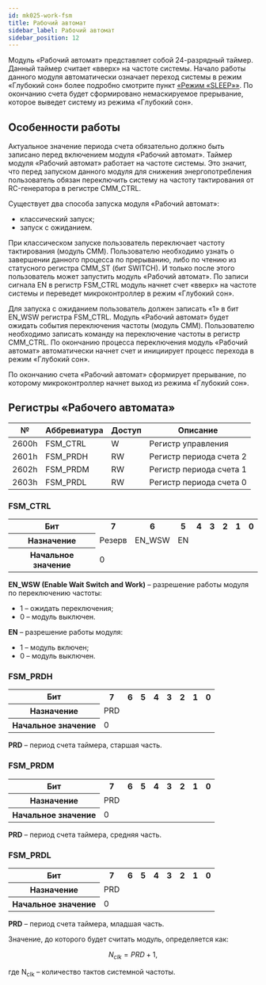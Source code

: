 ```yaml
---
id: mk025-work-fsm
title: Рабочий автомат
sidebar_label: Рабочий автомат
sidebar_position: 12
---
```


Модуль «Рабочий автомат» представляет собой 24-разрядный таймер. Данный таймер считает «вверх» на частоте системы. Начало работы данного модуля автоматически означает переход системы в режим «Глубокий сон» более подробно смотрите пункт [«Режим «SLEEP»»](/docs/5400BK025/mk025-sleep). По окончанию счета будет сформировано немаскируемое прерывание, которое выведет систему из режима «Глубокий сон».

## Особенности работы

Актуальное значение периода счета обязательно должно быть записано перед включением модуля «Рабочий автомат». Таймер модуля «Рабочий автомат» работает на частоте системы. Это значит, что перед запуском данного модуля для снижения энергопотребления пользователь обязан переключить систему на частоту тактирования от RC-генератора в регистре CMM_CTRL.

Существует два способа запуска модуля «Рабочий автомат»:

- классический запуск;
- запуск с ожиданием.

При классическом запуске пользователь переключает частоту тактирования (модуль CMM). Пользователю необходимо узнать о завершении данного процесса по прерыванию, либо по чтению из статусного регистра CMM_ST (бит SWITCH). И только после этого пользователь может запустить модуль «Рабочий автомат». По записи сигнала EN в регистр FSM_CTRL модуль начнет счет «вверх» на частоте системы и переведет микроконтроллер в режим «Глубокий сон».

Для запуска с ожиданием пользователь должен записать «1» в бит EN_WSW регистра FSM_CTRL. Модуль «Рабочий автомат» будет ожидать события переключения частоты (модуль CMM). Пользователю необходимо записать команду на переключение частоты в регистр CMM_CTRL. По окончанию процесса переключения модуль «Рабочий автомат» автоматически начнет счет и инициирует процесс перехода в режим «Глубокий сон».

По окончанию счета «Рабочий автомат» сформирует прерывание, по которому микроконтроллер начнет выход из режима «Глубокий сон».

## Регистры «Рабочего автомата»

| №     | Аббревиатура | Доступ | Описание                |
| ----- | ------------ | ------ | ----------------------- |
| 2600h | FSM_CTRL     | W      | Регистр управления      |
| 2601h | FSM_PRDH     | RW     | Регистр периода счета 2 |
| 2602h | FSM_PRDM     | RW     | Регистр периода счета 1 |
| 2603h | FSM_PRDL     | RW     | Регистр периода счета 0 |

### FSM_CTRL

<table className="table">
<tbody>

  <tr>
    <th >Бит</th>
    <th >7</th>
    <th >6</th>
    <th >5</th>
    <th >4</th>
    <th >3</th>
    <th >2</th>
    <th >1</th>
    <th >0</th>
  </tr>

   <tr>
    <th >Назначение</th>
    <td  colSpan={6} >Резерв</td>
    <td  >EN_WSW</td>
    <td  >EN</td>
  </tr>

   <tr>
    <th >Начальное значение</th>
    <td  colSpan={8} >0</td>
  </tr>
  
</tbody>
</table>

**EN_WSW (Enable Wait Switch and Work)** – разрешение работы модуля по переключению частоты:

- 1 – ожидать переключения;
- 0 – модуль выключен.

**EN** – разрешение работы модуля:

- 1 – модуль включен;
- 0 – модуль выключен.

### FSM_PRDH

<table className="table">
<tbody>

  <tr>
    <th >Бит</th>
    <th >7</th>
    <th >6</th>
    <th >5</th>
    <th >4</th>
    <th >3</th>
    <th >2</th>
    <th >1</th>
    <th >0</th>
  </tr>

   <tr>
    <th >Назначение</th>
    <td  colSpan={8} >PRD</td>
  </tr>

   <tr>
    <th >Начальное значение</th>
    <td  colSpan={8} >0</td>
  </tr>
  
</tbody>
</table>

**PRD** – период счета таймера, старшая часть.

### FSM_PRDM

<table className="table">
<tbody>

  <tr>
    <th >Бит</th>
    <th >7</th>
    <th >6</th>
    <th >5</th>
    <th >4</th>
    <th >3</th>
    <th >2</th>
    <th >1</th>
    <th >0</th>
  </tr>

   <tr>
    <th >Назначение</th>
    <td  colSpan={8} >PRD</td>
  </tr>

   <tr>
    <th >Начальное значение</th>
    <td  colSpan={8} >0</td>
  </tr>
  
</tbody>
</table>

**PRD** – период счета таймера, средняя часть.

### FSM_PRDL

<table className="table">
<tbody>

  <tr>
    <th >Бит</th>
    <th >7</th>
    <th >6</th>
    <th >5</th>
    <th >4</th>
    <th >3</th>
    <th >2</th>
    <th >1</th>
    <th >0</th>
  </tr>

   <tr>
    <th >Назначение</th>
    <td  colSpan={8} >PRD</td>
  </tr>

   <tr>
    <th >Начальное значение</th>
    <td  colSpan={8} >0</td>
  </tr>
  
</tbody>
</table>

**PRD** – период счета таймера, младшая часть.

Значение, до которого будет считать модуль, определяется как:

$$
N_{clk} = PRD + 1,
$$

где N<sub>clk</sub> – количество тактов системной частоты.
